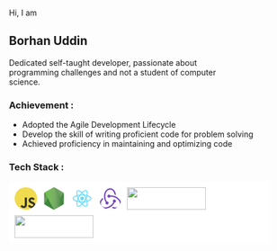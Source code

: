 <div style="padding: 20px">
<div style="display: flex;justify-content: space-between">
<div >
<span>Hi, I am</span>
<h2>Borhan Uddin</h2>
<span>Dedicated self-taught developer, passionate about programming challenges and not a student of computer science.</span>
</div>
<div style="width: 140px">
<img style="width: 140px" src="https://avatars.githubusercontent.com/u/89929036?s=400&u=65acb68f6120bd6962e774ba154c9013a470fc7a&v=4" alt="">
</div>
</div>

<div>
<h3>Achievement :</h3>
<ul>
<li>Adopted the Agile Development Lifecycle</li>
<li>Develop the skill of writing proficient code for problem solving</li>
<li>Achieved proficiency in maintaining and optimizing code</li>
</ul>
</div>

<div>
<h3>Tech Stack :</h3>

<div style="display: flex;column-gap: 10px;flex-wrap: wrap;background: #fff;row-gap: 10px;padding: 10px">
<img style="width: 40px;height: 40px;border-radius: 50%" src="https://raw.githubusercontent.com/github/explore/master/topics/javascript/javascript.png"/>
<img style="width: 40px;height: 40px;border-radius: 50%" src="https://raw.githubusercontent.com/github/explore/master/topics/nodejs/nodejs.png"/>
<img style="width: 40px;height: 40px;border-radius: 50%" src="https://raw.githubusercontent.com/github/explore/master/topics/react/react.png"/>
<img style="width: 40px;height: 40px;object-fit:cover;border-radius: 50%" src="https://raw.githubusercontent.com/github/explore/master/topics/redux/redux.png"/>
<img style="width: 140px;height: 40px;object-fit:contain;" src="https://camo.githubusercontent.com/fafa956c056726380f5abd0160e90fc6a5329fa60f932d09f88c94436f9ed473/68747470733a2f2f74682e62696e672e636f6d2f74682f69642f522e38353837646430363437636138326662346361303337326139336632653335383f72696b3d353234544b4f597855687a444951267069643d496d6752617726723d30"/>
<img style="width: 140px;height: 40px;object-fit:contain;" src="https://camo.githubusercontent.com/93dd2600c365620058809558e955af905a919448dfa190937b7479eb777fc47a/68747470733a2f2f7777772e746963617274652e636f6d2f73697465732f73752f75736572732f372f7465617365722f6769742d6c6f676f2e706e67"/>

</div>
</div>

</div>
